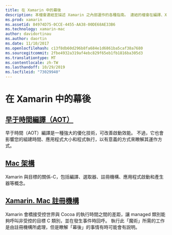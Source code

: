 ```yaml
---
title: 在 Xamarin 中的幕後
description: 本檔會連結至描述 Xamarin 之內部運作的各種指南。 連結的檔會在編譯、Xamarin、Mac 架構和 Xamarin 註冊機構之前進行討論。
ms.prod: xamarin
ms.assetid: 84974D75-0CCE-4455-AA38-00DE68AE33B6
ms.technology: xamarin-mac
author: davidortinau
ms.author: daortin
ms.date: 11/10/2017
ms.openlocfilehash: c13f8db60d296b8fa684e1d6861ba5caf38a7680
ms.sourcegitcommit: 2fbe4932a319af4ebc829f65eb1fb1816ba305d3
ms.translationtype: MT
ms.contentlocale: zh-TW
ms.lasthandoff: 10/29/2019
ms.locfileid: "73029940"
---
```

# <a name="under-the-hood-in-xamarinmac"></a>在 Xamarin 中的幕後

## <a name="ahead-of-time-compilation-aotaotmd"></a>[早于時間編譯（AOT）](aot.md)

早于時間（AOT）編譯是一種強大的優化技術，可改善啟動效能。 不過，它也會影響您的組建時間、應用程式大小和程式執行，以有意義的方式來瞭解其運作方式。

## <a name="mac-architecturearchitecturemd"></a>[Mac 架構](architecture.md)

Xamarin 與目標的關係-C，包括編譯、選取器、註冊機構、應用程式啟動和產生器等概念。

## <a name="xamarinmac-registrarregistrarmd"></a>[Xamarin. Mac 註冊機構](registrar.md)

Xamarin 會橋接受控世界與 Cocoa 的執行時間之間的差距，讓 managed 類別能夠呼叫非受控的目標 C 類別，並在發生事件時回呼。 執行此「魔術」所需的工作是由註冊機構所處理，但是瞭解「幕後」的事情有時可能會有説明。
